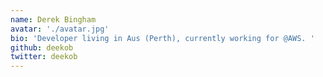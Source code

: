 ```yaml
---
name: Derek Bingham
avatar: './avatar.jpg'
bio: 'Developer living in Aus (Perth), currently working for @AWS. '
github: deekob
twitter: deekob
---
```

